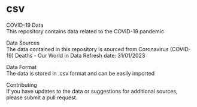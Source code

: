 # csv  
COVID-19 Data  
This repository contains data related to the COVID-19 pandemic

Data Sources  
The data contained in this repository is sourced from Coronavirus (COVID-19) Deaths - Our World in Data
Refresh date: 31/01/2023

Data Format  
The data is stored in .csv format and can be easily imported

Contributing  
If you have updates to the data or suggestions for additional sources, please submit a pull request.
